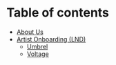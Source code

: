 # Table of contents

* [About Us](README.md)
* [Artist Onboarding (LND)](artist-onboarding-lnd/README.md)
  * [Umbrel](artist-onboarding-lnd/umbrel.md)
  * [Voltage](artist-onboarding-lnd/voltage.md)
